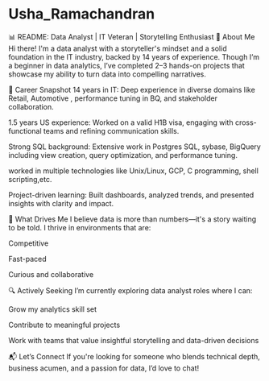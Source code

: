 # Usha_Ramachandran
📊 README: Data Analyst | IT Veteran | Storytelling Enthusiast
👋 About Me
Hi there! I'm a data analyst with a storyteller's mindset and a solid foundation in the IT industry, backed by 14 years of experience. Though I’m a beginner in data analytics, I’ve completed 2–3 hands-on projects that showcase my ability to turn data into compelling narratives.

💼 Career Snapshot
14 years in IT: Deep experience in diverse domains like Retail, Automotive , performance tuning in BQ, and stakeholder collaboration.

1.5 years US experience: Worked on a valid H1B visa, engaging with cross-functional teams and refining communication skills.

Strong SQL background: Extensive work in Postgres SQL, sybase, BigQuery including view creation, query optimization, and performance tuning.

worked in multiple technologies like Unix/Linux, GCP, C programming, shell scripting,etc.

Project-driven learning: Built dashboards, analyzed trends, and presented insights with clarity and impact.

🎯 What Drives Me
I believe data is more than numbers—it's a story waiting to be told. I thrive in environments that are:

Competitive

Fast-paced

Curious and collaborative

🔍 Actively Seeking
I’m currently exploring data analyst roles where I can:

Grow my analytics skill set

Contribute to meaningful projects

Work with teams that value insightful storytelling and data-driven decisions

📬 Let’s Connect
If you're looking for someone who blends technical depth, business acumen, and a passion for data, I’d love to chat!
